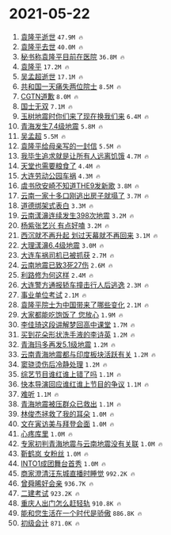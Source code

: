 # 2021-05-22

1. [袁隆平逝世](https://s.weibo.com/weibo?q=%23%E8%A2%81%E9%9A%86%E5%B9%B3%E9%80%9D%E4%B8%96%23&Refer=top) `47.9M 🔥`
1. [袁隆平去世](https://s.weibo.com/weibo?q=%23%E8%A2%81%E9%9A%86%E5%B9%B3%E5%8E%BB%E4%B8%96%23&Refer=top) `40.0M 🔥`
1. [秘书称袁隆平目前在医院](https://s.weibo.com/weibo?q=%23%E7%A7%98%E4%B9%A6%E7%A7%B0%E8%A2%81%E9%9A%86%E5%B9%B3%E7%9B%AE%E5%89%8D%E5%9C%A8%E5%8C%BB%E9%99%A2%23&Refer=top) `36.8M 🔥`
1. [袁隆平](https://s.weibo.com/weibo?q=%E8%A2%81%E9%9A%86%E5%B9%B3&Refer=top) `17.2M 🔥`
1. [吴孟超逝世](https://s.weibo.com/weibo?q=%23%E5%90%B4%E5%AD%9F%E8%B6%85%E9%80%9D%E4%B8%96%23&Refer=top) `17.1M 🔥`
1. [共和国一天痛失两位院士](https://s.weibo.com/weibo?q=%23%E5%85%B1%E5%92%8C%E5%9B%BD%E4%B8%80%E5%A4%A9%E7%97%9B%E5%A4%B1%E4%B8%A4%E4%BD%8D%E9%99%A2%E5%A3%AB%23&Refer=top) `8.5M 🔥`
1. [CGTN道歉](https://s.weibo.com/weibo?q=%23CGTN%E9%81%93%E6%AD%89%23&Refer=top) `8.0M 🔥`
1. [国士无双](https://s.weibo.com/weibo?q=%E5%9B%BD%E5%A3%AB%E6%97%A0%E5%8F%8C&Refer=top) `7.1M 🔥`
1. [玉树地震时你们来了现在换我们来](https://s.weibo.com/weibo?q=%23%E7%8E%89%E6%A0%91%E5%9C%B0%E9%9C%87%E6%97%B6%E4%BD%A0%E4%BB%AC%E6%9D%A5%E4%BA%86%E7%8E%B0%E5%9C%A8%E6%8D%A2%E6%88%91%E4%BB%AC%E6%9D%A5%23&Refer=top) `6.4M 🔥`
1. [青海发生7.4级地震](https://s.weibo.com/weibo?q=%23%E9%9D%92%E6%B5%B7%E5%8F%91%E7%94%9F7.4%E7%BA%A7%E5%9C%B0%E9%9C%87%23&Refer=top) `5.8M 🔥`
1. [吴孟超](https://s.weibo.com/weibo?q=%E5%90%B4%E5%AD%9F%E8%B6%85&Refer=top) `5.5M 🔥`
1. [袁隆平给母亲写的一封信](https://s.weibo.com/weibo?q=%23%E8%A2%81%E9%9A%86%E5%B9%B3%E7%BB%99%E6%AF%8D%E4%BA%B2%E5%86%99%E7%9A%84%E4%B8%80%E5%B0%81%E4%BF%A1%23&Refer=top) `5.5M 🔥`
1. [我毕生追求就是让所有人远离饥饿](https://s.weibo.com/weibo?q=%23%E6%88%91%E6%AF%95%E7%94%9F%E8%BF%BD%E6%B1%82%E5%B0%B1%E6%98%AF%E8%AE%A9%E6%89%80%E6%9C%89%E4%BA%BA%E8%BF%9C%E7%A6%BB%E9%A5%A5%E9%A5%BF%23&Refer=top) `4.7M 🔥`
1. [天堂也需要粮食了](https://s.weibo.com/weibo?q=%23%E5%A4%A9%E5%A0%82%E4%B9%9F%E9%9C%80%E8%A6%81%E7%B2%AE%E9%A3%9F%E4%BA%86%23&Refer=top) `4.4M 🔥`
1. [大连劳动公园车祸](https://s.weibo.com/weibo?q=%E5%A4%A7%E8%BF%9E%E5%8A%B3%E5%8A%A8%E5%85%AC%E5%9B%AD%E8%BD%A6%E7%A5%B8&Refer=top) `4.3M 🔥`
1. [虞书欣安崎不知道THE9发新歌](https://s.weibo.com/weibo?q=%23%E8%99%9E%E4%B9%A6%E6%AC%A3%E5%AE%89%E5%B4%8E%E4%B8%8D%E7%9F%A5%E9%81%93THE9%E5%8F%91%E6%96%B0%E6%AD%8C%23&Refer=top) `3.8M 🔥`
1. [云南一家十多口刚逃出房子就塌了](https://s.weibo.com/weibo?q=%23%E4%BA%91%E5%8D%97%E4%B8%80%E5%AE%B6%E5%8D%81%E5%A4%9A%E5%8F%A3%E5%88%9A%E9%80%83%E5%87%BA%E6%88%BF%E5%AD%90%E5%B0%B1%E5%A1%8C%E4%BA%86%23&Refer=top) `3.7M 🔥`
1. [道德绑架式表白](https://s.weibo.com/weibo?q=%23%E9%81%93%E5%BE%B7%E7%BB%91%E6%9E%B6%E5%BC%8F%E8%A1%A8%E7%99%BD%23&Refer=top) `3.3M 🔥`
1. [云南漾濞连续发生398次地震](https://s.weibo.com/weibo?q=%23%E4%BA%91%E5%8D%97%E6%BC%BE%E6%BF%9E%E8%BF%9E%E7%BB%AD%E5%8F%91%E7%94%9F398%E6%AC%A1%E5%9C%B0%E9%9C%87%23&Refer=top) `3.2M 🔥`
1. [杨紫张艺兴 有点好嗑](https://s.weibo.com/weibo?q=%E6%9D%A8%E7%B4%AB%E5%BC%A0%E8%89%BA%E5%85%B4%20%E6%9C%89%E7%82%B9%E5%A5%BD%E5%97%91&Refer=top) `3.2M 🔥`
1. [西沉就不再升起 划过天幕就不再回来](https://s.weibo.com/weibo?q=%E8%A5%BF%E6%B2%89%E5%B0%B1%E4%B8%8D%E5%86%8D%E5%8D%87%E8%B5%B7%20%E5%88%92%E8%BF%87%E5%A4%A9%E5%B9%95%E5%B0%B1%E4%B8%8D%E5%86%8D%E5%9B%9E%E6%9D%A5&Refer=top) `3.1M 🔥`
1. [大理漾濞6.4级地震](https://s.weibo.com/weibo?q=%23%E5%A4%A7%E7%90%86%E6%BC%BE%E6%BF%9E6.4%E7%BA%A7%E5%9C%B0%E9%9C%87%23&Refer=top) `3.0M 🔥`
1. [大连车祸司机已被抓获](https://s.weibo.com/weibo?q=%23%E5%A4%A7%E8%BF%9E%E8%BD%A6%E7%A5%B8%E5%8F%B8%E6%9C%BA%E5%B7%B2%E8%A2%AB%E6%8A%93%E8%8E%B7%23&Refer=top) `2.7M 🔥`
1. [云南地震已致3死27伤](https://s.weibo.com/weibo?q=%23%E4%BA%91%E5%8D%97%E5%9C%B0%E9%9C%87%E5%B7%B2%E8%87%B43%E6%AD%BB27%E4%BC%A4%23&Refer=top) `2.6M 🔥`
1. [利路修为何这样](https://s.weibo.com/weibo?q=%23%E5%88%A9%E8%B7%AF%E4%BF%AE%E4%B8%BA%E4%BD%95%E8%BF%99%E6%A0%B7%23&Refer=top) `2.4M 🔥`
1. [大连警方通报轿车撞击行人后逃逸](https://s.weibo.com/weibo?q=%23%E5%A4%A7%E8%BF%9E%E8%AD%A6%E6%96%B9%E9%80%9A%E6%8A%A5%E8%BD%BF%E8%BD%A6%E6%92%9E%E5%87%BB%E8%A1%8C%E4%BA%BA%E5%90%8E%E9%80%83%E9%80%B8%23&Refer=top) `2.3M 🔥`
1. [事业单位考试](https://s.weibo.com/weibo?q=%E4%BA%8B%E4%B8%9A%E5%8D%95%E4%BD%8D%E8%80%83%E8%AF%95&Refer=top) `2.1M 🔥`
1. [袁隆平院士为中国带来了哪些变化](https://s.weibo.com/weibo?q=%23%E8%A2%81%E9%9A%86%E5%B9%B3%E9%99%A2%E5%A3%AB%E4%B8%BA%E4%B8%AD%E5%9B%BD%E5%B8%A6%E6%9D%A5%E4%BA%86%E5%93%AA%E4%BA%9B%E5%8F%98%E5%8C%96%23&Refer=top) `2.1M 🔥`
1. [大家都能吃饱饭了 您放心](https://s.weibo.com/weibo?q=%E5%A4%A7%E5%AE%B6%E9%83%BD%E8%83%BD%E5%90%83%E9%A5%B1%E9%A5%AD%E4%BA%86%20%E6%82%A8%E6%94%BE%E5%BF%83&Refer=top) `1.9M 🔥`
1. [李佳琦这段讲解梦回高中课堂](https://s.weibo.com/weibo?q=%23%E6%9D%8E%E4%BD%B3%E7%90%A6%E8%BF%99%E6%AE%B5%E8%AE%B2%E8%A7%A3%E6%A2%A6%E5%9B%9E%E9%AB%98%E4%B8%AD%E8%AF%BE%E5%A0%82%23&Refer=top) `1.7M 🔥`
1. [买到花朵形状洗手液的李诗英](https://s.weibo.com/weibo?q=%23%E4%B9%B0%E5%88%B0%E8%8A%B1%E6%9C%B5%E5%BD%A2%E7%8A%B6%E6%B4%97%E6%89%8B%E6%B6%B2%E7%9A%84%E6%9D%8E%E8%AF%97%E8%8B%B1%23&Refer=top) `1.2M 🔥`
1. [青海玛多再发5.1级地震](https://s.weibo.com/weibo?q=%23%E9%9D%92%E6%B5%B7%E7%8E%9B%E5%A4%9A%E5%86%8D%E5%8F%915.1%E7%BA%A7%E5%9C%B0%E9%9C%87%23&Refer=top) `1.2M 🔥`
1. [云南青海地震都与印度板块活跃有关](https://s.weibo.com/weibo?q=%23%E4%BA%91%E5%8D%97%E9%9D%92%E6%B5%B7%E5%9C%B0%E9%9C%87%E9%83%BD%E4%B8%8E%E5%8D%B0%E5%BA%A6%E6%9D%BF%E5%9D%97%E6%B4%BB%E8%B7%83%E6%9C%89%E5%85%B3%23&Refer=top) `1.2M 🔥`
1. [窦骁烫伤后冷静处理](https://s.weibo.com/weibo?q=%23%E7%AA%A6%E9%AA%81%E7%83%AB%E4%BC%A4%E5%90%8E%E5%86%B7%E9%9D%99%E5%A4%84%E7%90%86%23&Refer=top) `1.2M 🔥`
1. [综艺节目谁红谁上错了吗](https://s.weibo.com/weibo?q=%23%E7%BB%BC%E8%89%BA%E8%8A%82%E7%9B%AE%E8%B0%81%E7%BA%A2%E8%B0%81%E4%B8%8A%E9%94%99%E4%BA%86%E5%90%97%23&Refer=top) `1.1M 🔥`
1. [快本导演回应谁红谁上节目的争议](https://s.weibo.com/weibo?q=%23%E5%BF%AB%E6%9C%AC%E5%AF%BC%E6%BC%94%E5%9B%9E%E5%BA%94%E8%B0%81%E7%BA%A2%E8%B0%81%E4%B8%8A%E8%8A%82%E7%9B%AE%E7%9A%84%E4%BA%89%E8%AE%AE%23&Refer=top) `1.1M 🔥`
1. [难听](https://s.weibo.com/weibo?q=%23%E9%9A%BE%E5%90%AC%23&Refer=top) `1.1M 🔥`
1. [青海地震被压群众已救出](https://s.weibo.com/weibo?q=%23%E9%9D%92%E6%B5%B7%E5%9C%B0%E9%9C%87%E8%A2%AB%E5%8E%8B%E7%BE%A4%E4%BC%97%E5%B7%B2%E6%95%91%E5%87%BA%23&Refer=top) `1.1M 🔥`
1. [林俊杰拯救了我的耳朵](https://s.weibo.com/weibo?q=%23%E6%9E%97%E4%BF%8A%E6%9D%B0%E6%8B%AF%E6%95%91%E4%BA%86%E6%88%91%E7%9A%84%E8%80%B3%E6%9C%B5%23&Refer=top) `1.0M 🔥`
1. [文在寅访美与拜登会面](https://s.weibo.com/weibo?q=%23%E6%96%87%E5%9C%A8%E5%AF%85%E8%AE%BF%E7%BE%8E%E4%B8%8E%E6%8B%9C%E7%99%BB%E4%BC%9A%E9%9D%A2%23&Refer=top) `1.0M 🔥`
1. [心疼库里](https://s.weibo.com/weibo?q=%23%E5%BF%83%E7%96%BC%E5%BA%93%E9%87%8C%23&Refer=top) `1.0M 🔥`
1. [专家初判青海地震与云南地震没有关联](https://s.weibo.com/weibo?q=%23%E4%B8%93%E5%AE%B6%E5%88%9D%E5%88%A4%E9%9D%92%E6%B5%B7%E5%9C%B0%E9%9C%87%E4%B8%8E%E4%BA%91%E5%8D%97%E5%9C%B0%E9%9C%87%E6%B2%A1%E6%9C%89%E5%85%B3%E8%81%94%23&Refer=top) `1.0M 🔥`
1. [靳鹤岚 女粉丝](https://s.weibo.com/weibo?q=%E9%9D%B3%E9%B9%A4%E5%B2%9A%20%E5%A5%B3%E7%B2%89%E4%B8%9D&Refer=top) `1.0M 🔥`
1. [INTO1成团舞台首秀](https://s.weibo.com/weibo?q=%23INTO1%E6%88%90%E5%9B%A2%E8%88%9E%E5%8F%B0%E9%A6%96%E7%A7%80%23&Refer=top) `1.0M 🔥`
1. [商家澄清汪东城直播时睡觉](https://s.weibo.com/weibo?q=%23%E5%95%86%E5%AE%B6%E6%BE%84%E6%B8%85%E6%B1%AA%E4%B8%9C%E5%9F%8E%E7%9B%B4%E6%92%AD%E6%97%B6%E7%9D%A1%E8%A7%89%23&Refer=top) `992.2K 🔥`
1. [曾舜晞好会亲](https://s.weibo.com/weibo?q=%23%E6%9B%BE%E8%88%9C%E6%99%9E%E5%A5%BD%E4%BC%9A%E4%BA%B2%23&Refer=top) `936.7K 🔥`
1. [二建考试](https://s.weibo.com/weibo?q=%E4%BA%8C%E5%BB%BA%E8%80%83%E8%AF%95&Refer=top) `923.2K 🔥`
1. [重庆人出门怎么赶轻轨](https://s.weibo.com/weibo?q=%23%E9%87%8D%E5%BA%86%E4%BA%BA%E5%87%BA%E9%97%A8%E6%80%8E%E4%B9%88%E8%B5%B6%E8%BD%BB%E8%BD%A8%23&Refer=top) `910.8K 🔥`
1. [能和您生活在一个时代是骄傲](https://s.weibo.com/weibo?q=%23%E8%83%BD%E5%92%8C%E6%82%A8%E7%94%9F%E6%B4%BB%E5%9C%A8%E4%B8%80%E4%B8%AA%E6%97%B6%E4%BB%A3%E6%98%AF%E9%AA%84%E5%82%B2%23&Refer=top) `886.8K 🔥`
1. [初级会计](https://s.weibo.com/weibo?q=%E5%88%9D%E7%BA%A7%E4%BC%9A%E8%AE%A1&Refer=top) `871.0K 🔥`

